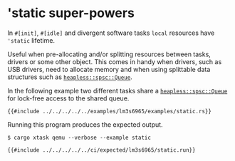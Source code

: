 # 'static super-powers

In `#[init]`, `#[idle]` and divergent software tasks `local` resources have `'static` lifetime.

Useful when pre-allocating and/or splitting resources between tasks, drivers or some other object. This comes in handy when drivers, such as USB drivers, need to allocate memory and when using splittable data structures such as [`heapless::spsc::Queue`].

In the following example two different tasks share a [`heapless::spsc::Queue`] for lock-free access to the shared queue.

[`heapless::spsc::Queue`]: https://docs.rs/heapless/0.7.5/heapless/spsc/struct.Queue.html

```rust,noplayground
{{#include ../../../../../examples/lm3s6965/examples/static.rs}}
```

Running this program produces the expected output.

```console
$ cargo xtask qemu --verbose --example static
```

```console
{{#include ../../../../../ci/expected/lm3s6965/static.run}}
```
